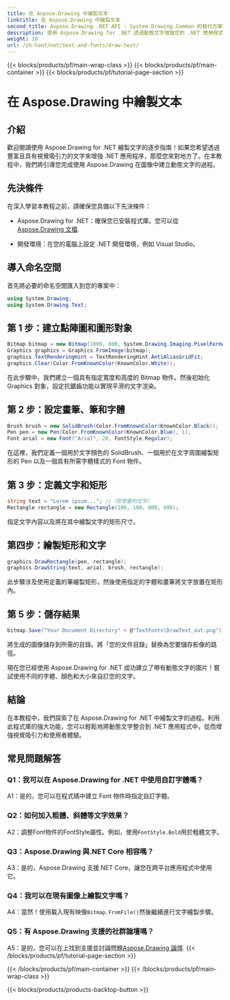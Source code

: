 ```yaml
---
title: 在 Aspose.Drawing 中繪製文本
linktitle: 在 Aspose.Drawing 中繪製文本
second_title: Aspose.Drawing .NET API - System.Drawing.Common 的替代方案
description: 使用 Aspose.Drawing for .NET 透過動態文字增強您的 .NET 應用程式。按照我們的逐步指南繪製文字、自訂字體並創建具有視覺吸引力的圖像。
weight: 10
url: /zh-hant/net/text-and-fonts/draw-text/
---
```


{{< blocks/products/pf/main-wrap-class >}}
{{< blocks/products/pf/main-container >}}
{{< blocks/products/pf/tutorial-page-section >}}

# 在 Aspose.Drawing 中繪製文本

## 介紹

歡迎閱讀使用 Aspose.Drawing for .NET 繪製文字的逐步指南！如果您希望透過豐富且具有視覺吸引力的文字來增強 .NET 應用程序，那麼您來對地方了。在本教程中，我們將引導您完成使用 Aspose.Drawing 在圖像中建立動態文字的過程。

## 先決條件

在深入學習本教程之前，請確保您具備以下先決條件：

-  Aspose.Drawing for .NET：確保您已安裝程式庫。您可以從[Aspose.Drawing 文檔](https://reference.aspose.com/drawing/net/).

- 開發環境：在您的電腦上設定 .NET 開發環境，例如 Visual Studio。

## 導入命名空間

首先將必要的命名空間匯入到您的專案中：

```csharp
using System.Drawing;
using System.Drawing.Text;
```

## 第 1 步：建立點陣圖和圖形對象

```csharp
Bitmap bitmap = new Bitmap(1000, 800, System.Drawing.Imaging.PixelFormat.Format32bppPArgb);
Graphics graphics = Graphics.FromImage(bitmap);
graphics.TextRenderingHint = TextRenderingHint.AntiAliasGridFit;
graphics.Clear(Color.FromKnownColor(KnownColor.White));
```

在此步驟中，我們建立一個具有指定寬度和高度的 Bitmap 物件。然後初始化 Graphics 對象，設定抗鋸齒功能以實現平滑的文字渲染。

## 第 2 步：設定畫筆、筆和字體

```csharp
Brush brush = new SolidBrush(Color.FromKnownColor(KnownColor.Black));
Pen pen = new Pen(Color.FromKnownColor(KnownColor.Blue), 1);
Font arial = new Font("Arial", 20, FontStyle.Regular);
```

在這裡，我們定義一個用於文字顏色的 SolidBrush、一個用於在文字周圍繪製矩形的 Pen 以及一個具有所需字體樣式的 Font 物件。

## 第 3 步：定義文字和矩形

```csharp
string text = "Lorem ipsum..."; //（您想要的文字）
Rectangle rectangle = new Rectangle(100, 100, 800, 600);
```

指定文字內容以及將在其中繪製文字的矩形尺寸。

## 第四步：繪製矩形和文字

```csharp
graphics.DrawRectangle(pen, rectangle);
graphics.DrawString(text, arial, brush, rectangle);
```

此步驟涉及使用定義的筆繪製矩形，然後使用指定的字體和畫筆將文字放置在矩形內。

## 第 5 步：儲存結果

```csharp
bitmap.Save("Your Document Directory" + @"TextFonts\DrawText_out.png");
```

將生成的圖像儲存到所需的目錄。將「您的文件目錄」替換為您要儲存影像的路徑。

現在您已經使用 Aspose.Drawing for .NET 成功建立了帶有動態文字的圖片！嘗試使用不同的字體、顏色和大小來自訂您的文字。

## 結論

在本教程中，我們探索了在 Aspose.Drawing for .NET 中繪製文字的過程。利用此程式庫的強大功能，您可以輕鬆地將動態文字整合到 .NET 應用程式中，從而增強視覺吸引力和使用者體驗。

## 常見問題解答

### Q1：我可以在 Aspose.Drawing for .NET 中使用自訂字體嗎？

A1：是的，您可以在程式碼中建立 Font 物件時指定自訂字體。

### Q2：如何加入粗體、斜體等文字效果？

 A2：調整Font物件的FontStyle屬性。例如，使用`FontStyle.Bold`用於粗體文字。

### Q3：Aspose.Drawing 與.NET Core 相容嗎？

A3：是的，Aspose.Drawing 支援.NET Core，讓您在跨平台應用程式中使用它。

### Q4：我可以在現有圖像上繪製文字嗎？

 A4：當然！使用載入現有映像`Bitmap.FromFile()`然後繼續進行文字繪製步驟。

### Q5：有 Aspose.Drawing 支援的社群論壇嗎？

 A5：是的，您可以在上找到支援並討論問題[Aspose.Drawing 論壇](https://forum.aspose.com/c/diagram/17).
{{< /blocks/products/pf/tutorial-page-section >}}

{{< /blocks/products/pf/main-container >}}
{{< /blocks/products/pf/main-wrap-class >}}

{{< blocks/products/products-backtop-button >}}
